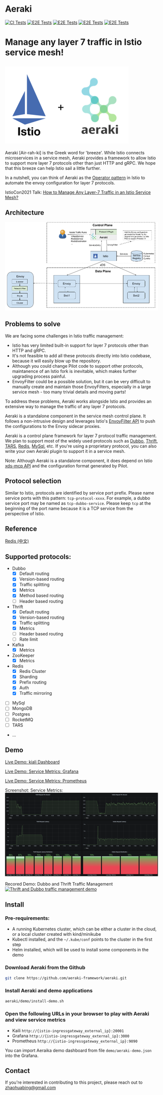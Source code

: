 # Aeraki

[![CI Tests](https://github.com/aeraki-framework/aeraki/workflows/ci/badge.svg?branch=master)](https://github.com/aeraki-framework/aeraki/actions?query=branch%3Amaster+event%3Apush+workflow%3A%22ci%22)
[![E2E Tests](https://github.com/aeraki-framework/aeraki/workflows/e2e-dubbo/badge.svg?branch=master)](https://github.com/aeraki-framework/aeraki/actions?query=branch%3Amaster+event%3Apush+workflow%3A%22e2e-dubbo%22)
[![E2E Tests](https://github.com/aeraki-framework/aeraki/workflows/e2e-thrift/badge.svg?branch=master)](https://github.com/aeraki-framework/aeraki/actions?query=branch%3Amaster+event%3Apush+workflow%3A%22e2e-thrift%22)
[![E2E Tests](https://github.com/aeraki-framework/aeraki/workflows/e2e-kafka-zookeeper/badge.svg?branch=master)](https://github.com/aeraki-framework/aeraki/actions?query=branch%3Amaster+event%3Apush+workflow%3A%22e2e-kafka-zookeeper%22)
[![E2E Tests](https://github.com/aeraki-framework/aeraki/workflows/e2e-redis/badge.svg?branch=master)](https://github.com/aeraki-framework/aeraki/actions?query=branch%3Amaster+event%3Apush+workflow%3A%22e2e-redis%22)

# Manage **any** layer 7 traffic in Istio service mesh!
![ Aeraki ](docs/aeraki&istio.png)
---
Aeraki [Air-rah-ki] is the Greek word for 'breeze'. While Istio connects microservices in a service mesh, Aeraki provides a framework to allow Istio to support more layer 7 protocols other than just HTTP and gRPC. We hope that this breeze can help Istio sail a little further.

In a nutshell, you can think of Aeraki as the [Operator pattern](https://kubernetes.io/docs/concepts/extend-kubernetes/operator/) in Istio to automate the envoy configuration for layer 7 protocols.

IstioCon2021 Talk: [How to Manage Any Layer-7 Traffic in an Istio Service Mesh?](https://www.youtube.com/watch?v=sBS4utF68d8)

## Architecture
![ Aeraki ](docs/aeraki-architecture.png)

## Problems to solve

We are facing some challenges in Istio traffic management:
* Istio has very limited built-in support for layer 7 protocols other than HTTP and gRPC.
* It's not feasible to add all these protocols directly into Istio codebase, because it will easily blow up the repository.
* Although you could change Pilot code to support other protocols, maintanence of an Istio fork is inevitable, which makes further upgrading process painful.
* EnvoyFilter could be a possible solution, but it can be very difficult to manually create and maintain those EnvoyFilters, especially in a large service mesh - too many trivial details and moving parts!

To address these problems, Aeraki works alongside Istio and provides an extensive way to manage the traffic of any layer 7 protocols.

Aeraki is a standalone component in the service mesh control plane. It follows a non-intrusive design and leverages Istio's [EnvoyFilter API](https://istio.io/latest/docs/reference/config/networking/envoy-filter/) to push the configurations to the Envoy sidecar proxies.

Aeraki is a control plane framework for layer 7 protocol traffic management. We plan to support most of the widely used protocols such as [Dubbo](http://dubbo.apache.org/), [Thrift](https://thrift.apache.org/), [TARS](https://tarscloud.org/), [Redis](https://redis.io/topics/cluster-tutorial), [MySql](https://www.mysql.com/), etc. If you're using a proprietary protocol, you can also write your own Aeraki plugin to support it in a service mesh.

Note:
Although Aeraki is a standalone component, it does depend on Istio [xds-mcp API](https://github.com/istio/api/tree/master/mcp) and the configuration format generated by Pilot.

## Protocol selection
Similar to Istio, protocols are identified by service port prefix. Please name service ports with this pattern: `tcp-protocol-xxxx`. For example, a dubbo service port may be named as `tcp-dubbo-service`. Please keep `tcp` at the beginning of the port name because it is a TCP service from the perspective of Istio.

## Reference
[Redis (中文) ](docs/zh/redis.md)

## Supported protocols:
* Dubbo
  * [x] Default routing
  * [x] Version-based routing
  * [x] Traffic splitting
  * [x] Metrics
  * [x] Method based routing
  * [  ] Header based routing
* Thrift
  * [x] Default routing
  * [x] Version-based routing
  * [x] Traffic splitting
  * [x] Metrics
  * [  ] Header based routing
  * [  ] Rate limit
* Kafka
  * [x] Metrics
* ZooKeeper
  * [x] Metrics
* Redis
  * [x] Redis Cluster
  * [x] Sharding
  * [x] Prefix routing
  * [x] Auth
  * [x] Traffic mirroring
* [ ] MySql
* [ ] MongoDB
* [ ] Postgres
* [ ] RocketMQ
* [ ] TARS
* ...

## Demo

[Live Demo: kiali Dashboard](http://aeraki.zhaohuabing.com:20001/)

[Live Demo: Service Metrics: Grafana](http://aeraki.zhaohuabing.com:3000/d/pgz7wp-Gz/aeraki-demo?orgId=1&refresh=10s&kiosk)

[Live Demo: Service Metrics: Prometheus](http://aeraki.zhaohuabing.com:9090/new/graph?g0.expr=envoy_dubbo_inbound_20880___response_success&g0.tab=0&g0.stacked=1&g0.range_input=1h&g1.expr=envoy_dubbo_outbound_20880__org_apache_dubbo_samples_basic_api_demoservice_request&g1.tab=0&g1.stacked=1&g1.range_input=1h&g2.expr=envoy_thrift_inbound_9090___response&g2.tab=0&g2.stacked=1&g2.range_input=1h&g3.expr=envoy_thrift_outbound_9090__thrift_sample_server_thrift_svc_cluster_local_response_success&g3.tab=0&g3.stacked=1&g3.range_input=1h&g4.expr=envoy_thrift_outbound_9090__thrift_sample_server_thrift_svc_cluster_local_request&g4.tab=0&g4.stacked=1&g4.range_input=1h)

Screenshot: Service Metrics:
![Screenshot: Service Metrics](docs/metrics.png)

Recored Demo: Dubbo and Thrift Traffic Management
[![Thrift and Dubbo traffic management demo](http://i3.ytimg.com/vi/vrjp-Yg3Leg/maxresdefault.jpg)](https://www.youtube.com/watch?v=vrjp-Yg3Leg)

## Install

### Pre-requirements:
* A running Kubernetes cluster, which can be either a cluster in the cloud, or a local cluster created with kind/minikube
* Kubectl installed, and the `~/.kube/conf` points to the cluster in the first step
* Helm installed, which will be used to install some components in the demo

### Download Aeraki from the Github
```bash
git clone https://github.com/aeraki-framework/aeraki.git
```

### Install Aeraki and demo applications
```bash
aeraki/demo/install-demo.sh
```

### Open the following URLs in your browser to play with Aeraki and view service metrics
* Kaili `http://{istio-ingressgateway_external_ip}:20001`
* Grafana `http://{istio-ingressgateway_external_ip}:3000`
* Prometheus `http://{istio-ingressgateway_external_ip}:9090`

You can import Aeraika demo dashboard from file `demo/aeraki-demo.json` into the Grafana.

## Contact
If you're interested in contributing to this project, please reach out to zhaohuabing@gmail.com
